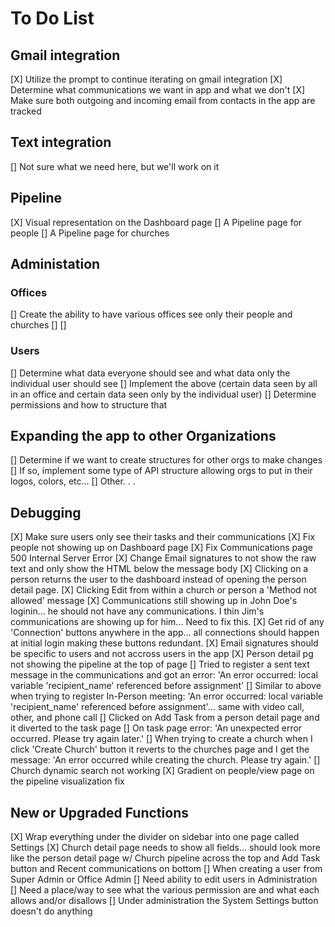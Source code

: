 # To Do List

## Gmail integration

[X] Utilize the prompt to continue iterating on gmail integration
[X] Determine what communications we want in app and what we don't
[X] Make sure both outgoing and incoming email from contacts in the app are tracked

## Text integration

[] Not sure what we need here, but we'll work on it

## Pipeline

[X] Visual representation on the Dashboard page
[] A Pipeline page for people
[] A Pipeline page for churches

## Administation

### Offices

[] Create the ability to have various offices see only their people and churches
[]
[]

### Users

[] Determine what data everyone should see and what data only the individual user should see
[] Implement the above (certain data seen by all in an office and certain data seen only by the individual user)
[] Determine permissions and how to structure that

## Expanding the app to other Organizations

[] Determine if we want to create structures for other orgs to make changes
[] If so, implement some type of API structure allowing orgs to put in their logos, colors, etc...
[] Other. . .

## Debugging

[X] Make sure users only see their tasks and their communications
[X] Fix people not showing up on Dashboard page
[X] Fix Communications page 500 Internal Server Error
[X] Change Email signatures to not show the raw text and only show the HTML below the message body
[X] Clicking on a person returns the user to the dashboard instead of opening the person detail page.
[X] Clicking Edit from within a church or person a 'Method not allowed' message
[X] Communications still showing up in John Doe's loginin...  he should not have any communications. I thin Jim's communications are showing up for him... Need to fix this.
[X] Get rid of any 'Connection' buttons anywhere in the app... all connections should happen at initial login making these buttons redundant.
[X] Email signatures should be specific to users and not accross users in the app
[X] Person detail pg not showing the pipeline at the top of page
[] Tried to register a sent text message in the communications and got an error: 'An error occurred: local variable 'recipient_name' referenced before assignment'
[] Similar to above when trying to register In-Person meeting: 'An error occurred: local variable 'recipient_name' referenced before assignment'... same with video call, other, and phone call
[] Clicked on Add Task from a person detail page and it diverted to the task page
[] On task page error: 'An unexpected error occurred. Please try again later.'
[] When trying to create a church when I click 'Create Church' button it reverts to the churches page and I get the message: 'An error occurred while creating the church. Please try again.'
[] Church dynamic search not working
[X] Gradient on people/view page on the pipeline visualization fix

## New or Upgraded Functions

[X] Wrap everything under the divider on sidebar into one page called Settings
[X] Church detail page needs to show all fields... should look more like the person detail page w/ Church pipeline across the top and Add Task button and Recent communications on bottom
[] When creating a user from Super Admin or Office Admin
[] Need ability to edit users in Administration
[] Need a place/way to see what the various permission are and what each allows and/or disallows
[] Under administration the System Settings button doesn't do anything
